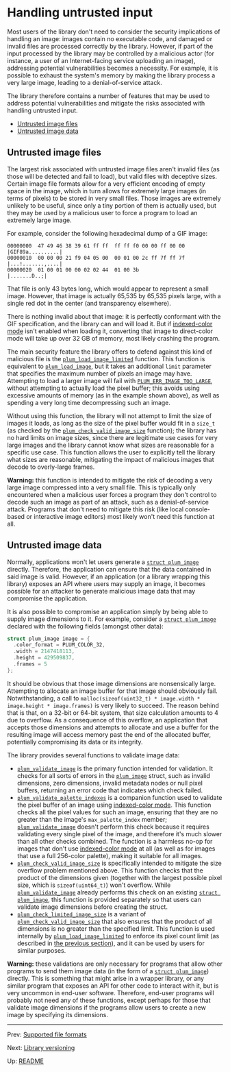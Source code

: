 # Handling untrusted input

Most users of the library don't need to consider the security implications of handling an image: images contain no
executable code, and damaged or invalid files are processed correctly by the library.
However, if part of the input processed by the library may be controlled by a malicious actor (for instance, a user of
an Internet-facing service uploading an image), addressing potential vulnerabilities becomes a necessity.
For example, it is possible to exhaust the system's memory by making the library process a very large image, leading
to a denial-of-service attack.

The library therefore contains a number of features that may be used to address potential vulnerabilities and mitigate
the risks associated with handling untrusted input.

- [Untrusted image files](#untrusted-image-files)
- [Untrusted image data](#untrusted-image-data)

## Untrusted image files

The largest risk associated with untrusted image files aren't invalid files (as those will be detected and fail to
load), but valid files with deceptive sizes.
Certain image file formats allow for a very efficient encoding of empty space in the image, which in turn allows for
extremely large images (in terms of pixels) to be stored in very small files.
Those images are extremely unlikely to be useful, since only a tiny portion of them is actually used, but they may be
used by a malicious user to force a program to load an extremely large image.

For example, consider the following hexadecimal dump of a GIF image:

```
00000000  47 49 46 38 39 61 ff ff  ff ff f0 00 00 ff 00 00  |GIF89a..........|
00000010  00 00 00 21 f9 04 05 00  00 01 00 2c ff 7f ff 7f  |...!.......,....|
00000020  01 00 01 00 00 02 02 44  01 00 3b                 |.......D..;|
```

That file is only 43 bytes long, which would appear to represent a small image.
However, that image is actually 65,535 by 65,535 pixels large, with a single red dot in the center (and transparency
elsewhere).

There is nothing invalid about that image: it is perfectly conformant with the GIF specification, and the library can
and will load it.
But if [indexed-color mode][indexed] isn't enabled when loading it, converting that image to direct-color mode will
take up over 32 GB of memory, most likely crashing the program.

The main security feature the library offers to defend against this kind of malicious file is the
[`plum_load_image_limited`][load-limited] function.
This function is equivalent to [`plum_load_image`][load], but it takes an additional `limit` parameter that specifies
the maximum number of pixels an image may have.
Attempting to load a larger image will fail with [`PLUM_ERR_IMAGE_TOO_LARGE`][errors], without attempting to actually
load the pixel buffer; this avoids using excessive amounts of memory (as in the example shown above), as well as
spending a very long time decompressing such an image.

Without using this function, the library will not attempt to limit the size of images it loads, as long as the size of
the pixel buffer would fit in a `size_t` (as checked by the [`plum_check_valid_image_size`][check-size] function); the
library has no hard limits on image sizes, since there are legitimate use cases for very large images and the library
cannot know what sizes are reasonable for a specific use case.
This function allows the user to explicitly tell the library what sizes are reasonable, mitigating the impact of
malicious images that decode to overly-large frames.

**Warning:** this function is intended to mitigate the risk of decoding a very large image compressed into a very
small file.
This is typically only encountered when a malicious user forces a program they don't control to decode such an image
as part of an attack, such as a denial-of-service attack.
Programs that don't need to mitigate this risk (like local console-based or interactive image editors) most likely
won't need this function at all.

## Untrusted image data

Normally, applications won't let users generate a [`struct plum_image`][image] directly.
Therefore, the application can ensure that the data contained in said image is valid.
However, if an application (or a library wrapping this library) exposes an API where users may supply an image, it
becomes possible for an attacker to generate malicious image data that may compromise the application.

It is also possible to compromise an application simply by being able to supply image dimensions to it.
For example, consider a [`struct plum_image`][image] declared with the following fields (amongst other data):

``` c
struct plum_image image = {
  .color_format = PLUM_COLOR_32,
  .width = 2147418113,
  .height = 429509837,
  .frames = 5
};
```

It should be obvious that those image dimensions are nonsensically large.
Attempting to allocate an image buffer for that image should obviously fail.
Notwithstanding, a call to `malloc(sizeof(uint32_t) * image.width * image.height * image.frames)` is very likely to
succeed.
The reason behind that is that, on a 32-bit or 64-bit system, that size calculation amounts to 4 due to overflow.
As a consequence of this overflow, an application that accepts those dimensions and attempts to allocate and use a
buffer for the resulting image will access memory past the end of the allocated buffer, potentially compromising its
data or its integrity.

The library provides several functions to validate image data:

- [`plum_validate_image`][validate] is the primary function intended for validation.
  It checks for all sorts of errors in the [`plum_image`][image] struct, such as invalid dimensions, zero dimensions,
  invalid metadata nodes or null pixel buffers, returning an error code that indicates which check failed.
- [`plum_validate_palette_indexes`][validate-indexes] is a companion function used to validate the pixel buffer of an
  image using [indexed-color mode][indexed].
  This function checks all the pixel values for such an image, ensuring that they are no greater than the image's
  `max_palette_index` member; [`plum_validate_image`][validate] doesn't perform this check because it requires
  validating every single pixel of the image, and therefore it's much slower than all other checks combined.
  The function is a harmless no-op for images that don't use [indexed-color mode][indexed] at all (as well as for
  images that use a full 256-color palette), making it suitable for all images.
- [`plum_check_valid_image_size`][check-size] is specifically intended to mitigate the size overflow problem mentioned
  above.
  This function checks that the product of the dimensions given (together with the largest possible pixel size, which
  is `sizeof(uint64_t)`) won't overflow.
  While [`plum_validate_image`][validate] already performs this check on an existing [`struct plum_image`][image],
  this function is provided separately so that users can validate image dimensions before creating the struct.
- [`plum_check_limited_image_size`][check-limited] is a variant of [`plum_check_valid_image_size`][check-size] that
  also ensures that the product of all dimensions is no greater than the specified limit.
  This function is used internally by [`plum_load_image_limited`][load-limited] to enforce its pixel count limit (as
  described in [the previous section](#untrusted-image-files)), and it can be used by users for similar purposes.

**Warning:** these validations are only necessary for programs that allow other programs to send them image data (in
the form of a [`struct plum_image`][image]) directly.
This is something that might arise in a wrapper library, or any similar program that exposes an API for other code to
interact with it, but is very uncommon in end-user software.
Therefore, end-user programs will probably not need any of these functions, except perhaps for those that validate
image dimensions if the programs allow users to create a new image by specifying its dimensions.

* * *

Prev: [Supported file formats](formats.md)

Next: [Library versioning](version.md)

Up: [README](README.md)

[check-limited]: functions.md#plum_check_limited_image_size
[check-size]: functions.md#plum_check_valid_image_size
[errors]: constants.md#errors
[image]: structs.md#plum_image
[indexed]: colors.md#indexed-color-mode
[load]: functions.md#plum_load_image
[load-limited]: functions.md##plum_load_image_limited
[validate]: functions.md#plum_validate_image
[validate-indexes]: functions.md#plum_validate_palette_indexes
